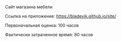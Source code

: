 Сайт магазина мебели

Ссылка на приложение:
https://bladevik.github.io/site/

Первоначальная оценка:
100 часов

Фактически затраченное время:
80 часов



